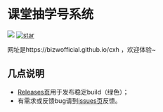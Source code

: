 # 课堂抽学号系统

![](https://travis-ci.com/bizwofficial/cxh.svg?branch=master)
[![star](https://gitee.com/bizwofficial/cxh/badge/star.svg?theme=dark)](https://gitee.com/bizwofficial/cxh/stargazers)

网址是https://bizwofficial.github.io/cxh ，欢迎体验~

## 几点说明
- [Releases页](https://github.com/bizwofficial/cxh/releases)用于发布稳定build（绿色）；
- 有需求或反馈bug请到[issues页](https://github.com/bizwofficial/cxh/issues)反馈。
